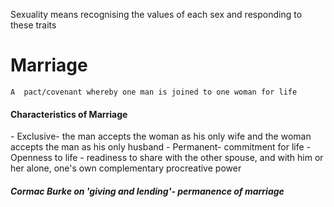 Sexuality means recognising the values of each sex and responding to these traits

<h1>Marriage</h1>


```MARRIAGE
A  pact/covenant whereby one man is joined to one woman for life
```
<h4> Characteristics of Marriage</h4>
- Exclusive- the man accepts the woman as his only wife and the woman accepts the man as his only husband
- Permanent- commitment for life
- Openness to life - readiness to share with the other spouse, and with him or her alone, one's own complementary procreative power

<h5>Cormac Burke on 'giving and lending'- permanence of marriage </h5>

